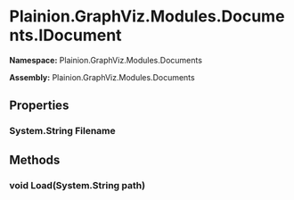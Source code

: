 
# Plainion.GraphViz.Modules.Documents.IDocument

**Namespace:** Plainion.GraphViz.Modules.Documents

**Assembly:** Plainion.GraphViz.Modules.Documents


## Properties

### System.String Filename


## Methods

### void Load(System.String path)
